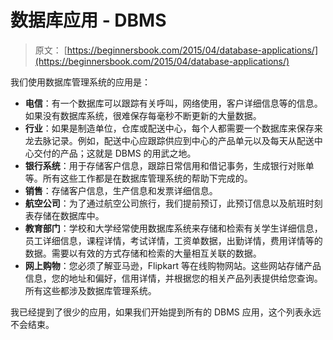 # 数据库应用 - DBMS

> 原文： [https://beginnersbook.com/2015/04/database-applications/](https://beginnersbook.com/2015/04/database-applications/)

我们使用数据库管理系统的应用是：

*   **电信**：有一个数据库可以跟踪有关呼叫，网络使用，客户详细信息等的信息。如果没有数据库系统，很难保存每毫秒不断更新的大量数据。
*   **行业**：如果是制造单位，仓库或配送中心，每个人都需要一个数据库来保存来龙去脉记录。例如，配送中心应跟踪供应到中心的产品单元以及每天从配送中心交付的产品；这就是 DBMS 的用武之地。
*   **银行系统**：用于存储客户信息，跟踪日常信用和借记事务，生成银行对账单等。所有这些工作都是在数据库管理系统的帮助下完成的。
*   **销售**：存储客户信息，生产信息和发票详细信息。
*   **航空公司**：为了通过航空公司旅行，我们提前预订，此预订信息以及航班时刻表存储在数据库中。
*   **教育部门**：学校和大学经常使用数据库系统来存储和检索有关学生详细信息，员工详细信息，课程详情，考试详情，工资单数据，出勤详情，费用详情等的数据。需要以有效的方式存储和检索的大量相互关联的数据。
*   **网上购物**：您必须了解亚马逊，Flipkart 等在线购物网站。这些网站存储产品信息，您的地址和偏好，信用详情，并根据您的相关产品列表提供给您查询。所有这些都涉及数据库管理系统。

我已经提到了很少的应用，如果我们开始提到所有的 DBMS 应用，这个列表永远不会结束。